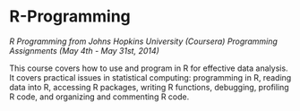 # R-Programming
*R Programming from Johns Hopkins University (Coursera)*
*Programming Assignments    (May 4th - May 31st, 2014)*

This course covers how to use and program in R for effective data
analysis. It covers practical issues in statistical computing:
programming in R, reading data into R, accessing R packages,
writing R functions, debugging, profiling R code, and organizing and
commenting R code.

